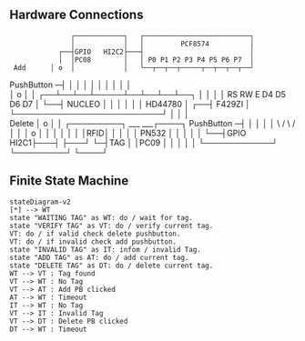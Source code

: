 ## Hardware Connections

                   ┌────────────┐   ┌──────────────────────────┐ 
                   │            │   │         PCF8574          │ 
                ┌──┤GPIO   HI2C2├───┤                          │ 
                │  │PC08        │   │ P0 P1 P2 P3 P4 P5 P6 P7  │ 
     Add      │ o  │            │   └──┬──┬──┬─────┬──┬──┬──┬──┘ 
  PushButton ─┤    │            │      │  │  │     │  │  │  │    
              │ o  │            │   ┌──┴──┴──┴─────┴──┴──┴──┴──┐ 
                │  │            │   │ RS RW  E    D4 D5 D6 D7  │ 
                └──┤   NUCLEO   │   │                          │ 
                   │            │   │         HD44780          │ 
                ┌──┤   F429ZI   │   └──────────────────────────┘ 
                │  │            │                                
    Delete    │ o  │            │   ┌─────────┐  ___   ___┌────┐ 
  PushButton ─┤    │            │   │         │  \ /   \ /│    │ 
              │ o  │            │   │         │   │     │ │RFID│ 
                │  │            │   │  PN532  │   │     │ │    │ 
                └──┤GPIO   HI2C1├───┤         ├───┘     └─┤TAG │ 
                   │PC09        │   │         │           │    │ 
                   └────────────┘   └─────────┘           └────┘ 


## Finite State Machine

```mermaid 
stateDiagram-v2 
[*] --> WT
state "WAITING TAG" as WT: do / wait for tag.
state "VERIFY TAG" as VT: do / verify current tag.
VT: do / if valid check delete pushbutton.
VT: do / if invalid check add pushbutton.
state "INVALID TAG" as IT: infom / invalid Tag.
state "ADD TAG" as AT: do / add current tag.
state "DELETE TAG" as DT: do / delete current tag.
WT --> VT : Tag found
VT --> WT : No Tag
VT --> AT : Add PB clicked
AT --> WT : Timeout
IT --> WT : No Tag
VT --> IT : Invalid Tag
VT --> DT : Delete PB clicked
DT --> WT : Timeout
```
